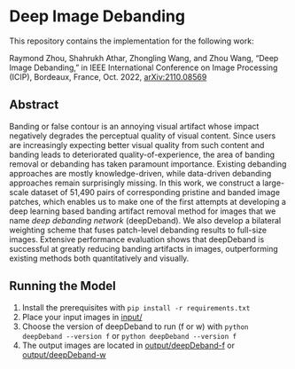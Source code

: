 # Deep Image Debanding
This repository contains the implementation for the following work:

Raymond Zhou, Shahrukh Athar, Zhongling Wang, and Zhou Wang, “Deep Image Debanding,” in IEEE International Conference on Image Processing (ICIP), Bordeaux, France, Oct. 2022, [arXiv:2110.08569](https://arxiv.org/abs/2110.08569)


## Abstract
Banding or false contour is an annoying visual artifact whose impact negatively degrades the perceptual quality of visual content. Since users are increasingly expecting better visual quality from such content and banding leads to deteriorated quality-of-experience, the area of banding removal or debanding has taken paramount importance. Existing debanding approaches are mostly knowledge-driven, while data-driven debanding approaches remain surprisingly missing. In this work, we construct a large-scale dataset of 51,490 pairs of corresponding pristine and banded image patches, which enables us to make one of the first attempts at developing a deep learning based banding artifact removal method for images that we name _deep debanding network_ (deepDeband). We also develop a bilateral weighting scheme that fuses patch-level debanding results to full-size images. Extensive performance evaluation shows that deepDeband is successful at greatly reducing banding artifacts in images, outperforming existing methods both quantitatively and visually.


## Running the Model
1. Install the prerequisites with ```pip install -r requirements.txt```
2. Place your input images in [input/](input/)
3. Choose the version of deepDeband to run (f or w) with ```python deepDeband --version f``` or ```python deepDeband --version f```
3. The output images are located in [output/deepDeband-f](output/deepDeband-f) or [output/deepDeband-w](output/deepDeband-w)
